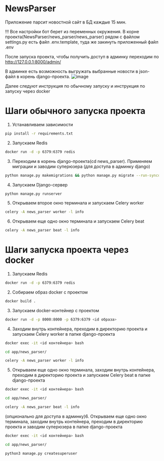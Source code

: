 # NewsParser

Приложение парсит новостной сайт в БД каждые 15 мин.

!!! Все настройки бот берет из переменных окружения. В корне проекта(NewsParser/news_parser/news_parser) рядом с файлом settings.py есть файл .env.template, туда же закинуть приложенный файл .env

После запуска проекта, чтобы получить доступ в админку переходим по http://127.0.0.1:8000/admin/

В админке есть возможность выгружать выбранные новости в json-файл в корень django-проекта.
![image](https://github.com/ArtGeas/NewsParser/assets/116754574/1f2d8885-d893-440a-b179-e5ad081a28cc)

Далее следуют инструкция по обычному запуску и инструкция по запуску через docker

# Шаги обычного запуска проекта 

1. Устанавливаем зависимости 
```bash
pip install -r requirements.txt
```

2. Запускаем Redis
```bash
docker run -d -p 6379:6379 redis 
```

3. Переходим в корень django-проекта(cd news_parser). Применяем миграции и заводим суперюзера (для доступа в админку django)
```bash
python manage.py makemigrations && python manage.py migrate --run-syncdb && python manage.py createsuperuser 
```

4. Запускаем Django-сервер
```bash
python manage.py runserver
```

5. Открываем второе окно терминала и запускаем Celery worker
```bash
celery -A news_parser worker -l info
```

6. Открываем еще одно окно терминала и запускаем Celery beat
```bash
celery -A news_parser beat -l info
```

# Шаги запуска проекта через docker

1. Запускаем Redis
```bash
docker run -d -p 6379:6379 redis 
```

2. Собираем образ docker с проектом
```bash
docker build .
```

3. Запускаем docker-контейнер с проектом
```bash
docker run -d -p 8000:8000 -p 6379:6379 <id образа>
```

4. Заходим внутрь контейнера, преходим в директорию проекта и запускаем Celery worker в папке django-проекта
```bash
docker exec -it <id контейнера> bash
```
```bash
cd app/news_parser/
```
```bash
celery -A news_parser worker -l info
```

5. Открываем еще одно окно терминала, заходим внутрь контейнера, преходим в директорию проекта и запускаем Celery beat в папке django-проекта
```bash
docker exec -it <id контейнера> bash
```
```bash
cd app/news_parser/
```
```bash
celery -A news_parser beat -l info
```
(опционально для доступа в админку)6. Открываем еще одно окно терминала, заходим внутрь контейнера, преходим в директорию проекта и заводим суперюзера в папке django-проекта
```bash
docker exec -it <id контейнера> bash
```
```bash
cd app/news_parser/
```
```bash
python3 manage.py createsuperuser
```
